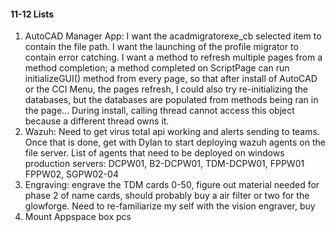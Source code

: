 #### 11-12 Lists
1. AutoCAD Manager App: I want the acadmigratorexe_cb selected item to contain the file path. I want the launching of the profile migrator to contain error catching. I want a method to refresh multiple pages from a method completion; a method completed on ScriptPage can run initializeGUI() method from every page, so that after install of AutoCAD or the CCI Menu, the pages refresh, I could also try re-initializing the databases, but the databases are populated from methods being ran in the page... During install, calling thread cannot access this object because a different thread owns it.
2. Wazuh: Need to get virus total api working and alerts sending to teams. Once that is done, get with Dylan to start deploying wazuh agents on the file server. List of agents that need to be deployed on windows production servers: DCPW01, B2-DCPW01, TDM-DCPW01, FPPW01 FPPW02, SGPW02-04
3. Engraving: engrave the TDM cards 0-50, figure out material needed for phase 2 of name cards, should probably buy a air filter or two for the glowforge. Need to re-familiarize my self with the vision engraver, buy 
4. Mount Appspace box pcs